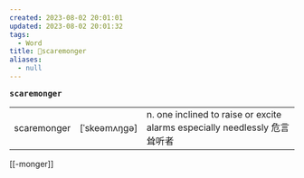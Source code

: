 ```yaml
---
created: 2023-08-02 20:01:01
updated: 2023-08-02 20:01:32
tags:
  - Word
title: 📖scaremonger
aliases:
  - null
---
```


<pre><strong>scaremonger</strong></pre>
|   |   |   |
|---|---|---|
|scaremonger|[ˈskeəmʌŋgə]|n. one inclined to raise or excite alarms especially needlessly 危⾔耸听者|
[[-monger]]